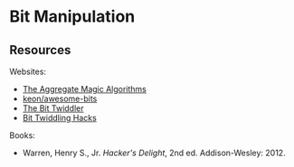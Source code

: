 # Bit Manipulation



## Resources

Websites:
* [The Aggregate Magic Algorithms](http://aggregate.org/MAGIC/)
* [keon/awesome-bits](https://github.com/keon/awesome-bits)
* [The Bit Twiddler](https://bits.stephan-brumme.com/)
* [Bit Twiddling Hacks](https://graphics.stanford.edu/~seander/bithacks.html)

Books:
* Warren, Henry S., Jr. *Hacker's Delight*, 2nd ed. Addison-Wesley:  2012.
